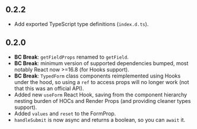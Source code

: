 ## 0.2.2

- Add exported TypeScript type definitions (`index.d.ts`).

## 0.2.0

- **BC Break**: `getFieldProps` renamed to `getField`.
- **BC Break**: minimum version of supported dependencies bumped, most notably React now >=16.8 (for Hooks support).
- **BC Break**: `TypedForm` class components reimplemented using Hooks under the hood, so using a `ref` to access props will no longer work (not that this was an official API).
- Added new `useForm` React Hook, saving from the component hierarchy nesting burden of HOCs and Render Props (and providing cleaner types support).
- Added `values` and `reset` to the FormProp.
- `handleSubmit` is now async and returns a boolean, so you can `await` it.
